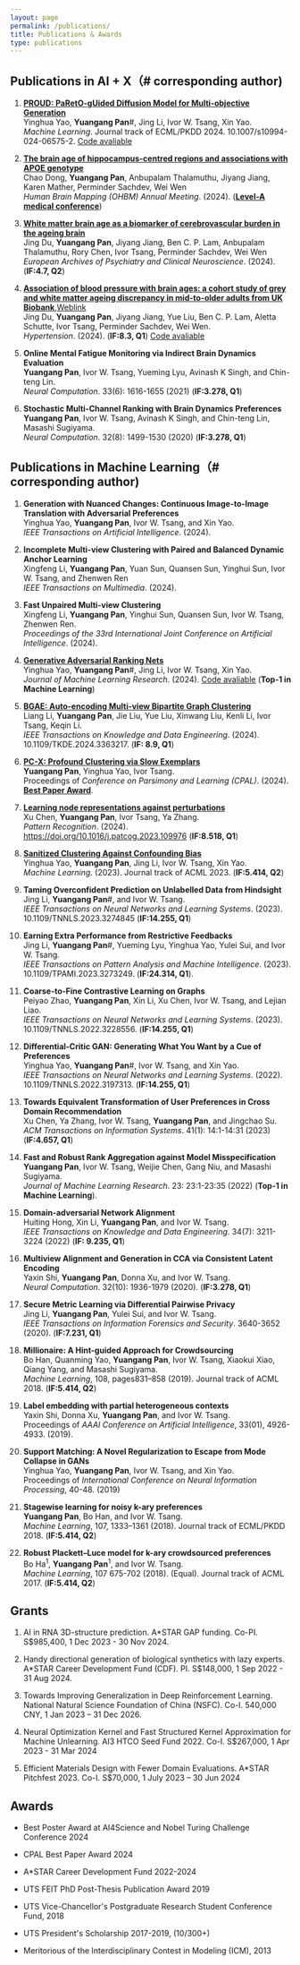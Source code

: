 ```yaml
---
layout: page
permalink: /publications/
title: Publications & Awards
type: publications
---
```


## Publications in  AI + X（# corresponding author)

1. [**PROUD: PaRetO-gUided Diffusion Model for Multi-objective Generation**](https://github.com/Yuangang-Pan/Yuangang-Pan.github.io/blob/master/Publications/PROUD.pdf)\
Yinghua Yao, **Yuangang Pan**#, Jing Li, Ivor W. Tsang, Xin Yao.\
*Machine Learning*. Journal track of ECML/PKDD 2024. 10.1007/s10994-024-06575-2. [Code avaliable](https://github.com/EvaFlower/Pareto-guided-diffusion-model)

1. [**The brain age of hippocampus-centred regions and associations with APOE genotype**](https://ww6.aievolution.com/hbm2401/index.cfm?do=abs.viewAbstract&style=1&abstractID=2228)\
Chao Dong, **Yuangang Pan**, Anbupalam Thalamuthu, Jiyang Jiang, Karen Mather, Perminder Sachdev, Wei Wen\
*Human Brain Mapping (OHBM) Annual Meeting*. (2024). ([**Level-A medical conference**](https://lib.tsinghua.edu.cn/PDF/subject_ACC.pdf))

1. [**White matter brain age as a biomarker of cerebrovascular burden in the ageing brain**](https://link.springer.com/article/10.1007/s00406-024-01758-3?utm_source=rct_congratemailt&utm_medium=email&utm_campaign=oa_20240229&utm_content=10.1007/s00406-024-01758-3)\
Jing Du, **Yuangang Pan**, Jiyang Jiang, Ben C. P. Lam, Anbupalam Thalamuthu, Rory Chen, Ivor Tsang, Perminder Sachdev, Wei Wen\
*European Archives of Psychiatry and Clinical Neuroscience*. (2024). (**IF:4.7, Q2**)

1. [**Association of blood pressure with brain ages: a cohort study of grey and white matter ageing discrepancy in mid-to-older adults from UK Biobank**](https://github.com/Yuangang-Pan/Yuangang-Pan.github.io/blob/master/Publications/HTN_Jing.pdf),[Weblink](https://www.ahajournals.org/doi/10.1161/HYPERTENSIONAHA.123.22176)\
Jing Du, **Yuangang Pan**, Jiyang Jiang, Yue Liu, Ben C. P. Lam, Aletta Schutte, Ivor Tsang, Perminder Sachdev, Wei Wen.\
*Hypertension*. (2024).  (**IF:8.3, Q1**) [Code avaliable](https://github.com/Yuangang-Pan/Association-of-blood-pressure-with-brain-ages)

1. **Online Mental Fatigue Monitoring via Indirect Brain Dynamics Evaluation**\
**Yuangang Pan**, Ivor W. Tsang, Yueming Lyu, Avinash K Singh, and Chin-teng Lin.\
*Neural Computation*.  33(6): 1616-1655 (2021) (**IF:3.278, Q1**) 

1. **Stochastic Multi-Channel Ranking with Brain Dynamics Preferences**\
**Yuangang Pan**, Ivor W. Tsang, Avinash K Singh, and Chin-teng Lin, Masashi Sugiyama.\
*Neural Computation*. 32(8): 1499-1530 (2020) (**IF:3.278, Q1**)

## Publications in Machine Learning（# corresponding author)

1. **Generation with Nuanced Changes: Continuous Image-to-Image Translation with Adversarial Preferences**\
Yinghua Yao, **Yuangang Pan**, Ivor W. Tsang, and Xin Yao.\
*IEEE Transactions on Artificial Intelligence*. (2024). 

1. **Incomplete Multi-view Clustering with Paired and Balanced Dynamic Anchor Learning**\
Xingfeng Li, **Yuangang Pan**, Yuan Sun, Quansen Sun, Yinghui Sun, Ivor W. Tsang, and Zhenwen Ren\
*IEEE Transactions on Multimedia*. (2024).

1. **Fast Unpaired Multi-view Clustering**\
Xingfeng Li, **Yuangang Pan**, Yinghui Sun, Quansen Sun, Ivor W. Tsang, Zhenwen Ren.\
*Proceedings of the 33rd International Joint Conference on Artificial Intelligence*. (2024).

1. [**Generative Adversarial Ranking Nets**](https://jmlr.org/papers/v25/23-0461.html)\
Yinghua Yao, **Yuangang Pan**#, Jing Li, Ivor W. Tsang, Xin Yao.\
*Journal of Machine Learning Research*. (2024). [Code avaliable](https://github.com/EvaFlower/GARNet) (**Top-1 in Machine Learning**)

1. [**BGAE: Auto-encoding Multi-view Bipartite Graph Clustering**](https://ieeexplore.ieee.org/abstract/document/10423800)\
Liang Li, **Yuangang Pan**, Jie Liu, Yue Liu, Xinwang Liu, Kenli Li, Ivor Tsang, Keqin Li.\
*IEEE Transactions on Knowledge and Data Engineering*. (2024). 10.1109/TKDE.2024.3363217. (**IF: 8.9, Q1**) 

1. [**PC-X: Profound Clustering via Slow Exemplars**](https://openreview.net/forum?id=yhGKPtRoOx)\
**Yuangang Pan**, Yinghua Yao, Ivor Tsang.\
Proceedings of *Conference on Parsimony and Learning (CPAL)*. (2024). [**Best Paper Award**](https://cpal.cc/). 

1. [**Learning node representations against perturbations**](https://github.com/Yuangang-Pan/Yuangang-Pan.github.io/blob/master/Publications/PR_Pan.pdf)\
Xu Chen, **Yuangang Pan**, Ivor Tsang, Ya Zhang.\
*Pattern Recognition*. (2024). https://doi.org/10.1016/j.patcog.2023.109976 (**IF:8.518, Q1**)

1. [**Sanitized Clustering Against Confounding Bias**](https://link.springer.com/article/10.1007/s10994-023-06451-5?utm_source=rct_congratemailt&utm_medium=email&utm_campaign=oa_20231228&utm_content=10.1007/s10994-023-06451-5)\
Yinghua Yao, **Yuangang Pan**, Jing Li, Ivor W. Tsang, Xin Yao.\
*Machine Learning*. (2023). Journal track of ACML 2023. (**IF:5.414, Q2**)

1. **Taming Overconfident Prediction on Unlabelled Data from Hindsight**\
Jing Li, **Yuangang Pan**#, and Ivor W. Tsang.\
*IEEE Transactions on Neural Networks and Learning Systems*. (2023). 10.1109/TNNLS.2023.3274845 (**IF:14.255, Q1**)
   
1. **Earning Extra Performance from Restrictive Feedbacks**\
Jing Li, **Yuangang Pan**#, Yueming Lyu, Yinghua Yao, Yulei Sui, and Ivor W. Tsang.\
*IEEE Transactions on Pattern Analysis and Machine Intelligence*. (2023). 10.1109/TPAMI.2023.3273249. (**IF:24.314, Q1**).
   
1. **Coarse-to-Fine Contrastive Learning on Graphs**\
Peiyao Zhao, **Yuangang Pan**, Xin Li, Xu Chen, Ivor W. Tsang, and Lejian Liao.\
*IEEE Transactions on Neural Networks and Learning Systems*. (2023). 10.1109/TNNLS.2022.3228556. (**IF:14.255, Q1**)
   
1. **Differential-Critic GAN: Generating What You Want by a Cue of Preferences**\
Yinghua Yao, **Yuangang Pan**#, Ivor W. Tsang, and Xin Yao.\
*IEEE Transactions on Neural Networks and Learning Systems*. (2022). 10.1109/TNNLS.2022.3197313. (**IF:14.255, Q1**)
   
1. **Towards Equivalent Transformation of User Preferences in Cross Domain Recommendation**\
Xu Chen, Ya Zhang, Ivor W. Tsang, **Yuangang Pan**, and Jingchao Su.\
*ACM Transactions on Information Systems*. 41(1): 14:1-14:31 (2023) (**IF:4.657, Q1**)

1. **Fast and Robust Rank Aggregation against Model Misspecification**\
**Yuangang Pan**, Ivor W. Tsang, Weijie Chen, Gang Niu, and Masashi Sugiyama.\
*Journal of Machine Learning Research*. 23: 23:1-23:35 (2022) (**Top-1 in Machine Learning**).

1. **Domain-adversarial Network Alignment**\
Huiting Hong, Xin Li, **Yuangang Pan**, and Ivor W. Tsang.\
*IEEE Transactions on Knowledge and Data Engineering*. 34(7): 3211-3224 (2022) (**IF: 9.235, Q1**) 

1. **Multiview Alignment and Generation in CCA via Consistent Latent Encoding**\
Yaxin Shi, **Yuangang Pan**, Donna Xu, and Ivor W. Tsang.\
 *Neural Computation*. 32(10): 1936-1979 (2020). (**IF:3.278, Q1**) 

1. **Secure Metric Learning via Differential Pairwise Privacy**\
Jing Li, **Yuangang Pan**, Yulei Sui, and Ivor W. Tsang.\
*IEEE Transactions on Information Forensics and Security*.  3640-3652 (2020). (**IF:7.231, Q1**)

1. **Millionaire: A Hint-guided Approach for Crowdsourcing**\
Bo Han, Quanming Yao, **Yuangang Pan**, Ivor W. Tsang, Xiaokui Xiao, Qiang Yang, and Masashi Sugiyama.\
*Machine Learning*, 108, pages831–858 (2019). Journal track of ACML 2018. (**IF:5.414, Q2**)

1. **Label embedding with partial heterogeneous contexts**\
Yaxin Shi, Donna Xu, **Yuangang Pan**, and Ivor W. Tsang.\
Proceedings of *AAAI Conference on Artificial Intelligence*, 33(01), 4926-4933. (2019). 

1. **Support Matching: A Novel Regularization to Escape from Mode Collapse in GANs**\
Yinghua Yao, **Yuangang Pan**, Ivor W. Tsang, and Xin Yao.\
Proceedings of *International Conference on Neural Information Processing*, 40-48. (2019)

1. **Stagewise learning for noisy k-ary preferences**\
**Yuangang Pan**, Bo Han, and Ivor W. Tsang.\
*Machine Learning*, 107, 1333–1361 (2018). Journal track of ECML/PKDD 2018. (**IF:5.414, Q2**) 

1. **Robust Plackett–Luce model for k-ary crowdsourced preferences**\
Bo Ha<sup>1</sup>, **Yuangang Pan**<sup>1</sup>, and Ivor W. Tsang.\
*Machine Learning*, 107 675-702 (2018). (Equal). Journal track of ACML 2017. (**IF:5.414, Q2**)

<!--
## Patents
1. [**一种生成式对抗网络嵌入式表示学习方法**](https://patents.google.com/patent/CN111611785A/zh)\
礼欣, 吴昊, 洪辉婷, 潘元刚, 曾伟鸿。\
*CN111611785A*, Sep 2020.
-->

## Grants
1. AI in RNA 3D-structure prediction. A*STAR GAP funding. Co-PI. S$985,400, 1 Dec 2023 - 30 Nov 2024.

1. Handy directional generation of biological synthetics with lazy experts. A*STAR Career Development Fund (CDF). PI. S$148,000, 1 Sep 2022 - 31 Aug 2024.
  
1. Towards Improving Generalization in Deep Reinforcement Learning. National Natural Science Foundation of China (NSFC). Co-I. 540,000 CNY, 1 Jan 2023 – 31 Dec 2026. 

1. Neural Optimization Kernel and Fast Structured Kernel Approximation for Machine Unlearning. AI3 HTCO Seed Fund 2022. Co-I. S$267,000, 1 Apr 2023 - 31 Mar 2024

1. Efficient Materials Design with Fewer Domain Evaluations. A*STAR Pitchfest 2023. Co-I. S$70,000, 1 July 2023 – 30 Jun 2024

## Awards
- Best Poster Award at AI4Science and Nobel Turing Challenge Conference 2024

- CPAL Best Paper Award 2024

- A*STAR Career Development Fund 2022-2024

- UTS FEIT PhD Post-Thesis Publication Award 2019

- UTS Vice-Chancellor's Postgraduate Research Student Conference Fund, 2018

- UTS President's Scholarship 2017-2019, (10/300+)

- Meritorious of the Interdisciplinary Contest in Modeling (ICM), 2013

